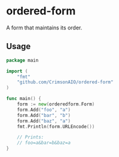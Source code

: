 # ordered-form
A form that maintains its order.

## Usage

```go
package main

import (
	"fmt"
	"github.com/CrimsonAIO/ordered-form"
)

func main() {
	form := new(orderedform.Form)
	form.Add("foo", "a")
	form.Add("bar", "b")
	form.Add("baz", "a")
	fmt.Println(form.URLEncode())

	// Prints:
	// foo=a&bar=b&baz=a
}
```
